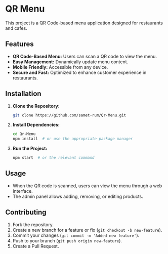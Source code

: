 # QR Menu

This project is a QR Code-based menu application designed for restaurants and cafes.

## Features
- **QR Code-Based Menu:** Users can scan a QR code to view the menu.
- **Easy Management:** Dynamically update menu content.
- **Mobile Friendly:** Accessible from any device.
- **Secure and Fast:** Optimized to enhance customer experience in restaurants.

## Installation
1. **Clone the Repository:**
   ```sh
   git clone https://github.com/samet-rum/Qr-Menu.git
   ```
2. **Install Dependencies:**
   ```sh
   cd Qr-Menu
   npm install  # or use the appropriate package manager
   ```
3. **Run the Project:**
   ```sh
   npm start  # or the relevant command
   ```

## Usage
- When the QR code is scanned, users can view the menu through a web interface.
- The admin panel allows adding, removing, or editing products.

## Contributing
1. Fork the repository.
2. Create a new branch for a feature or fix (`git checkout -b new-feature`).
3. Commit your changes (`git commit -m 'Added new feature'`).
4. Push to your branch (`git push origin new-feature`).
5. Create a Pull Request.


